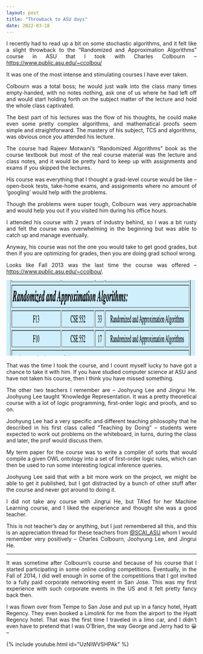 ```yaml
---
layout: post
title: "Throwback to ASU days"
date: 2022-03-18
---
```


<style>body {text-align: justify}</style>

I recently had to read up a bit on some stochastic algorithms, and it felt like a slight throwback to the “Randomized and Approximation Algorithms” course in ASU that I took with Charles Colbourn – <a href="https://www.public.asu.edu/~ccolbou/" target="_blank">https://www.public.asu.edu/~ccolbou/</a>

It was one of the most intense and stimulating courses I have ever taken.

Colbourn was a total boss; he would just walk into the class many times empty-handed, with no notes nothing, ask one of us where he had left off and would start holding forth on the subject matter of the lecture and hold the whole class captivated.

The best part of his lectures was the flow of his thoughts, he could make even some pretty complex algorithms, and mathematical proofs seem simple and straightforward. The mastery of his subject, TCS and algorithms, was obvious once you attended his lecture.

The course had Rajeev Motwani’s “Randomized Algorithms” book as the course textbook but most of the real course material was the lecture and class notes, and it would be pretty hard to keep up with assignments and exams if you skipped the lectures.

His course was everything that I thought a grad-level course would be like – open-book tests, take-home exams, and assignments where no amount of ‘googling’ would help with the problems.

Though the problems were super tough, Colbourn was very approachable and would help you out if you visited him during his office hours.

I attended his course with 2 years of industry behind, so I was a bit rusty and felt the course was overwhelming in the beginning but was able to catch up and manage eventually.

Anyway, his course was not the one you would take to get good grades, but then if you are optimizing for grades, then you are doing grad school wrong.

Looks like Fall 2013 was the last time the course was offered – <a href="https://www.public.asu.edu/~ccolbou/" target="_blank">https://www.public.asu.edu/~ccolbou/</a>.

<img src="/images/course.png" alt="rand-algo-course" style="height: 200px; width:500px;"/>

That was the time I took the course, and I count myself lucky to have got a chance to take it with him. If you have studied computer science at ASU and have not taken his course, then I think you have missed something.

The other two teachers I remember are – Joohyung Lee and Jingrui He. Joohyung Lee taught ‘Knowledge Representation. It was a pretty theoretical course with a lot of logic programming, first-order logic and proofs, and so on.

Joohyung Lee had a very specific and different teaching philosophy that he described in his first class called “Teaching by Doing” – students were expected to work out problems on the whiteboard, in turns, during the class and later, the prof would discuss them.

My term paper for the course was to write a compiler of sorts that would compile a given OWL ontology into a set of first-order logic rules, which can then be used to run some interesting logical inference queries.

Joohyung Lee said that with a bit more work on the project, we might be able to get it published, but I got distracted by a bunch of other stuff after the course and never got around to doing it.

I did not take any course with Jingrui He, but TA’ed for her Machine Learning course, and I liked the experience and thought she was a good teacher.

This is not teacher’s day or anything, but I just remembered all this, and this is an appreciation thread for these teachers from <a href="https://mobile.twitter.com/scai_asu" target="_blank">@SCAI_ASU</a> whom I would remember very positively – Charles Colbourn, Joohyung Lee, and Jingrui He.

_______________________________

It was sometime after Colbourn’s course and because of his course that I started participating in some online coding competitions. Eventually, in the Fall of 2014, I did well enough in some of the competitions that I got invited to a fully paid corporate networking event in San Jose. This was my first experience with such corporate events in the US and it felt pretty fancy back then.

I was flown over from Tempe to San Jose and put up in a fancy hotel, Hyatt Regency. They even booked a Limolink for me from the airport to the Hyatt Regency hotel. That was the first time I traveled in a limo car, and I didn’t even have to pretend that I was O’Brien, the way George and Jerry had to &#128512; –

{% include youtube.html id="UzNIWVSHPAk" %}
